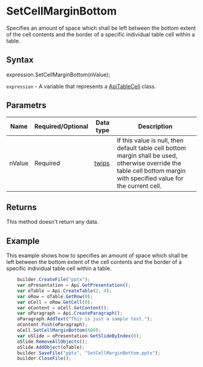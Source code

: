 # SetCellMarginBottom

Specifies an amount of space which shall be left between the bottom extent of the cell contents and the border of a specific individual table cell within a table.

## Syntax

expression.SetCellMarginBottom(nValue);

`expression` - A variable that represents a [ApiTableCell](../ApiTableCell.md) class.

## Parametrs

| **Name** | **Required/Optional** | **Data type** | **Description** |
| ------------- | ------------- | ------------- | ------------- |
| nValue | Required | [twips](../../../Enumerations/twips.md) | If this value is null, then default table cell bottom margin shall be used, otherwise override the table cell bottom margin with specified value for the current cell. |

## Returns

This method doesn't return any data.

## Example

This example shows how to specifies an amount of space which shall be left between the bottom extent of the cell contents and the border of a specific individual table cell within a table.

```javascript
	builder.CreateFile("pptx");
	var oPresentation = Api.GetPresentation();
	var oTable = Api.CreateTable(2, 4);
	var oRow = oTable.GetRow(0);
	var oCell = oRow.GetCell(0);
	var oContent = oCell.GetContent();
	var oParagraph = Api.CreateParagraph();
	oParagraph.AddText("This is just a sample text.");
	oContent.Push(oParagraph);
	oCell.SetCellMarginBottom(600);
	var oSlide = oPresentation.GetSlideByIndex(0);
	oSlide.RemoveAllObjects();
	oSlide.AddObject(oTable);
	builder.SaveFile("pptx", "SetCellMarginBottom.pptx");
	builder.CloseFile();
```
